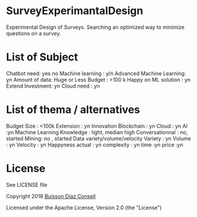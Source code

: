 # SurveyExperimantalDesign
Experimental Design of Surveys. Searching an optimized way to minimize questions on a survey.

# List of Subject

Chatbot need: yes no
Machine learning : y/n
Advanced Machine Learning: yn
Amount of data: Huge or Less
Budget : >100 k
Happy on ML solution : yn
Extend Investment: yn
Cloud need : yn

# List of thema / alternatives
Budget
    Size : <100k
    Extension : yn
Innovation 
    Blockchain : yn
    Cloud : yn 
    AI :yn
Machine Learning
    Knowledge : light, median high
    Conversationnal : no, started
    Mining: no , started
Data variety/volume/velocity
    Variety : yn
    Volume : yn
    Velocity : yn
Happyness
    actual : yn
    complexity : yn 
    time :yn
    price :yn





# License
See LICENSE file

 Copyright 2018 [Buisson Diaz Conseil](http://www.buissondiaz.com)
 
 Licensed under the Apache License, Version 2.0 (the "License")

